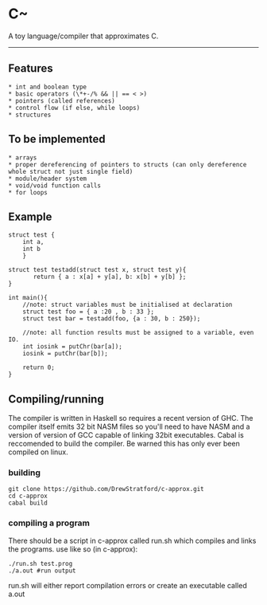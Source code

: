 # C~

A toy language/compiler that approximates C.

---

## Features

	* int and boolean type
	* basic operators (\*+-/% && || == < >)
	* pointers (called references)
	* control flow (if else, while loops)
	* structures

## To be implemented

	* arrays
	* proper dereferencing of pointers to structs (can only dereference whole struct not just single field)
	* module/header system
	* void/void function calls
	* for loops

## Example

	struct test {
		int a,
		int b
		}
	
	struct test testadd(struct test x, struct test y){
	       return { a : x[a] + y[a], b: x[b] + y[b] };
	}
	
	int main(){
		//note: struct variables must be initialised at declaration
		struct test foo = { a :20 , b : 33 };
		struct test bar = testadd(foo, {a : 30, b : 250});
	
		//note: all function results must be assigned to a variable, even IO.
		int iosink = putChr(bar[a]);
		iosink = putChr(bar[b]);
		
		return 0;
	}

## Compiling/running

The compiler is written in Haskell so requires a recent version of GHC. The compiler itself
emits 32 bit NASM files so you'll need to have NASM and a version of version of GCC capable
of linking 32bit executables. Cabal is reccomended to build the compiler. Be warned this
has only ever been compiled on linux.

### building

	git clone https://github.com/DrewStratford/c-approx.git
	cd c-approx
	cabal build

### compiling a program

There should be a script in c-approx called run.sh which compiles and links the programs.
use like so (in c-approx):

	./run.sh test.prog
	./a.out #run output

run.sh will either report compilation errors or create an executable called a.out
